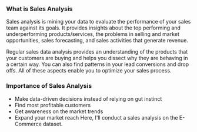 ### What is Sales Analysis
Sales analysis is mining your data to evaluate the performance of your sales team against its goals. It provides insights about the top performing and underperforming products/services, the problems in selling and market opportunities, sales forecasting, and sales activities that generate revenue.

Regular sales data analysis provides an understanding of the products that your customers are buying and helps you dissect why they are behaving in a certain way. You can also find patterns in your lead conversions and drop offs. All of these aspects enable you to optimize your sales process.

### Importance of Sales Analysis
* Make data-driven decisions instead of relying on gut instinct
* Find most profitable customers
* Get awareness on the market trends
* Expand your market reach
Here, I'll conduct a sales analysis on the E-Commerce dataset.
